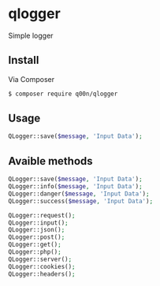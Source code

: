 # qlogger

Simple logger

## Install

Via Composer

``` bash
$ composer require q00n/qlogger
```

## Usage

``` php
QLogger::save($message, 'Input Data');
```

## Avaible methods

``` php
QLogger::save($message, 'Input Data');
QLogger::info($message, 'Input Data');
QLogger::danger($message, 'Input Data');
QLogger::success($message, 'Input Data');

QLogger::request();
QLogger::input();
QLogger::json();
QLogger::post();
QLogger::get();
QLogger::php();
QLogger::server();
QLogger::cookies();
QLogger::headers();
```
